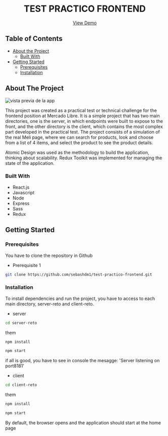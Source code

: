 <!-- Header -->
<h1 align="center">TEST PRACTICO FRONTEND</h1>
<p align="center">
  <a href="https://github.com/username/repo-name">View Demo</a>
</p>

<!-- Table of Contents -->
## Table of Contents

* [About the Project](#about-the-project)
  * [Built With](#built-with)
* [Getting Started](#getting-started)
  * [Prerequisites](#prerequisites)
  * [Installation](#installation)

<!-- About the Project -->
## About The Project

![vista previa de la app](https://media.giphy.com/media/v1.Y2lkPTc5MGI3NjExM2U3MGIxZTg4OGQ0NTY0ZGY5ODRlM2UzNmIzNzc1OTk1ODYwY2I1NCZjdD1n/FhtohvShxchXUKFlhM/giphy.gif)

This project was created as a practical test or technical challenge for the frontend position at Mercado Libre. It is a simple project that has two main directories, one is the server, in which endpoints were built to expose to the front, and the other directory is the client, which contains the most complex part developed in the practical test. The project consists of a simulation of the real Meli page, where we can search for products, look and choose from a list of 4 items, and select the product to see the product details.

Atomic Design was used as the methodology to build the application, thinking about scalability. Redux Toolkit was implemented for managing the state of the application.

### Built With

* React.js
* Javascript
* Node
* Express
* Sass
* Redux


<!-- Getting Started -->
## Getting Started

### Prerequisites

You have to clone the repository in Github

* Prerequisite 1
```sh
git clone https://github.com/sebashdm1/test-practico-frontend.git
```

### Installation

To install dependencies and run the project, you have to access to each main directory, server-reto and client-reto.

* server 

```sh
cd server-reto
```
them

```sh
npm install
```

```sh
npm start
```

if all is good, you have to see in console the mesagge: 'Server listening on port8181'


* client


```sh
cd client-reto
```
them

```sh
npm install
```

```sh
npm start
```

By default, the browser opens and the application should start at the home page




